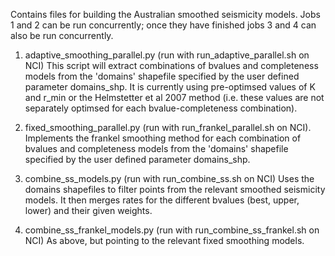 Contains files for building the Australian smoothed seismicity models.
Jobs 1 and 2 can be run concurrently; once they have finished jobs 3 and 4 can also be run concurrently.

1. adaptive_smoothing_parallel.py (run with run_adaptive_parallel.sh on NCI) 
This script will extract combinations of bvalues and completeness models from the 'domains' shapefile specified by the user defined parameter domains_shp. It is currently using pre-optimsed values of K and r_min or the Helmstetter et al 2007 method (i.e. these values are not separately optimsed for each bvalue-completeness combination). 

2. fixed_smoothing_parallel.py (run with run_frankel_parallel.sh on NCI). 
Implements the frankel smoothing method for each combination of bvalues and completeness models from the 'domains' shapefile specified by the user defined parameter domains_shp.

3. combine_ss_models.py (run with run_combine_ss.sh on NCI)
Uses the domains shapefiles to filter points from the relevant smoothed seismicity models. It then merges rates for the different bvalues (best, upper, lower) and their given weights. 

4. combine_ss_frankel_models.py (run with run_combine_ss_frankel.sh on NCI) 
As above, but pointing to the relevant fixed smoothing models.